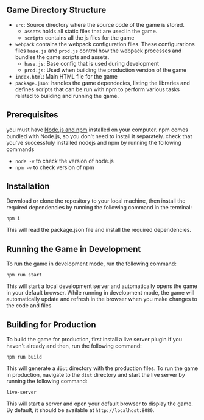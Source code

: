 ## Game Directory Structure 
- `src`: Source directory where the source code of the game is stored.
  - `assets` holds all static files that are used in the game.
  - `scripts` contains all the js files for the game
- `webpack` contains the webpack configuration files. These configurations files `base.js` and `prod.js` control how the webpack processes and bundles the game scripts and assets. 
  - `base.js`: Base config that is used during development
  - `prod.js`: Used when building the production version of the game
- `index.html`: Main HTML file for the game
- `package.json`: handles the game dependecies, listing the libraries and defines scripts that can be run with npm to perform various tasks related to building and running the game.

## Prerequisites
you must have [Node.js and npm](https://nodejs.org/en/download/)  installed on your computer. npm comes bundled with Node.js, so you don't need to install it separately.
check that you've successfuly installed nodejs and npm by running the following commands
- ```node -v``` to check the version of node.js
- ```npm -v``` to check version of npm

## Installation 
Download or clone the repository to your local machine, then install the required dependencies by running the following command in the terminal:
```
npm i
```
This will read the package.json file and install the required dependencies.
## Running the Game in Development
To run the game in development mode, run the following command:

```
npm run start
```
This will start a local development server and automatically opens the game in your default browser. While running in development mode, the game will automatically update and refresh in the browser when you make changes to the code and files
## Building for Production
To build the game for production, first install a live server plugin if you haven't already and then, run the following command:
```
npm run build
```
This will generate a `dist` directory with the production files. To run the game in production, navigate to the `dist` directory and start the live server by running the following command:
```
live-server
```
This will start a server and open your default browser to display the game. By default, it should be available at `http://localhost:8080`.

